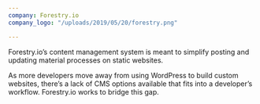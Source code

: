 ```yaml
---
company: Forestry.io
company_logo: "/uploads/2019/05/20/forestry.png"

---
```

Forestry.io’s content management system is meant to simplify posting and updating material processes on static websites.

As more developers move away from using WordPress to build custom websites, there’s a lack of CMS options available that fits into a developer’s workflow. Forestry.io works to bridge this gap.